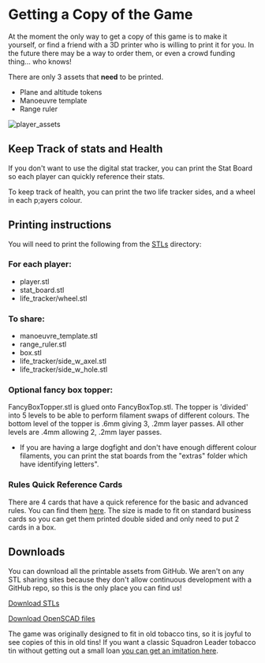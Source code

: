 # Getting a Copy of the Game

At the moment the only way to get a copy of this game is to make it yourself, or find a friend with a 3D printer who is willing to print it for you. In the future there may be a way to order them, or even a crowd funding thing... who knows!

There are only 3 assets that **need** to be printed.

- Plane and altitude tokens
- Manoeuvre template
- Range ruler

![player_assets](https://raw.githubusercontent.com/Wollivan/SquadronLeader/main/Extras/player_assets.png)

## Keep Track of stats and Health

If you don't want to use the digital stat tracker, you can print the Stat Board so each player can quickly reference their stats.

To keep track of health, you can print the two life tracker sides, and a wheel in each p;ayers colour.

## Printing instructions

You will need to print the following from the <a href="https://github.com/Wollivan/SquadronLeader/tree/main/3DPrinting/STLs" target="_blank">STLs</a> directory:

### For each player:

- player.stl
- stat_board.stl
- life_tracker/wheel.stl

### To share:

- manoeuvre_template.stl
- range_ruler.stl
- box.stl
- life_tracker/side_w_axel.stl
- life_tracker/side_w_hole.stl

### Optional fancy box topper:

FancyBoxTopper.stl is glued onto FancyBoxTop.stl. The topper is 'divided' into 5 levels to be able to perform filament swaps of different colours. The bottom level of the topper is .6mm giving 3, .2mm layer passes. All other levels are .4mm allowing 2, .2mm layer passes.

- If you are having a large dogfight and don't have enough different colour filaments, you can print the stat boards from the "extras" folder which have identifying letters".

### Rules Quick Reference Cards

There are 4 cards that have a quick reference for the basic and advanced rules. You can find them <a href="https://github.com/Wollivan/SquadronLeader/tree/main/3DPrinting/STLs" target="_blank">here</a>.
The size is made to fit on standard business cards so you can get them printed double sided and only need to put 2 cards in a box.

## Downloads

You can download all the printable assets from GitHub. We aren't on any STL sharing sites because they don't allow continuous development with a GitHub repo, so this is the only place you can find us!

<a href="https://github.com/Wollivan/SquadronLeader/tree/main/3DPrinting/STLs" target="_blank" class="button">Download STLs</a>

<a href="https://github.com/Wollivan/SquadronLeader/tree/main/3DPrinting/OpenSCAD" target="_blank" class="button">Download OpenSCAD files</a>

The game was originally designed to fit in old tobacco tins, so it is joyful to see copies of this in old tins!
If you want a classic Squadron Leader tobacco tin without getting out a small loan <a href="https://www.etsy.com/uk/listing/273646926/all-reserved-vintage-squadron-leader?show_sold_out_detail=1&ref=nla_listing_details" target="_blank">you can get an imitation here</a>.
